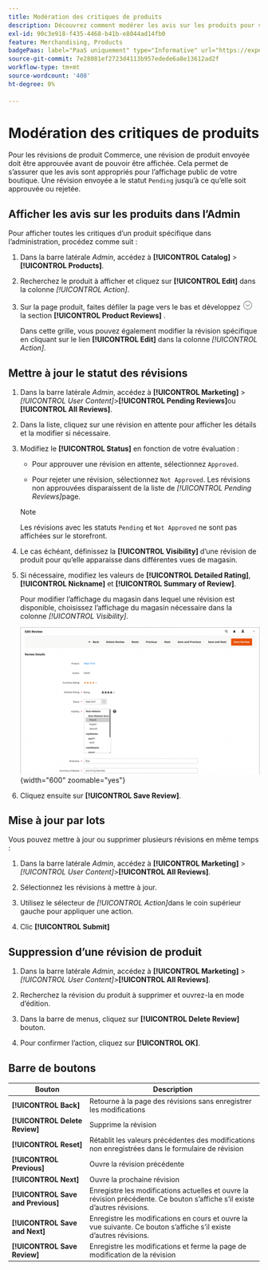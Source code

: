 ```yaml
---
title: Modération des critiques de produits
description: Découvrez comment modérer les avis sur les produits pour vous assurer que les avis soumis sont appropriés pour l'affichage public de votre boutique.
exl-id: 90c3e918-f435-4468-b41b-e8044ad14fb0
feature: Merchandising, Products
badgePaas: label="PaaS uniquement" type="Informative" url="https://experienceleague.adobe.com/fr/docs/commerce/user-guides/product-solutions" tooltip="S’applique uniquement aux projets Adobe Commerce on Cloud (infrastructure PaaS gérée par Adobe) et aux projets On-premise."
source-git-commit: 7e28081ef2723d4113b957edede6a8e13612ad2f
workflow-type: tm+mt
source-wordcount: '408'
ht-degree: 0%

---
```


# Modération des critiques de produits

Pour les révisions de produit Commerce, une révision de produit envoyée doit être approuvée avant de pouvoir être affichée. Cela permet de s’assurer que les avis sont appropriés pour l’affichage public de votre boutique. Une révision envoyée a le statut `Pending` jusqu’à ce qu’elle soit approuvée ou rejetée.

## Afficher les avis sur les produits dans l’Admin

Pour afficher toutes les critiques d’un produit spécifique dans l’administration, procédez comme suit :

1. Dans la barre latérale _Admin_, accédez à **[!UICONTROL Catalog]** > **[!UICONTROL Products]**.

1. Recherchez le produit à afficher et cliquez sur **[!UICONTROL Edit]** dans la colonne _[!UICONTROL Action]_.

1. Sur la page produit, faites défiler la page vers le bas et développez ![Sélecteur d’extension](../assets/icon-display-expand.png) la section **[!UICONTROL Product Reviews]** .

   Dans cette grille, vous pouvez également modifier la révision spécifique en cliquant sur le lien **[!UICONTROL Edit]** dans la colonne _[!UICONTROL Action]_.

## Mettre à jour le statut des révisions

1. Dans la barre latérale _Admin_, accédez à **[!UICONTROL Marketing]** > _[!UICONTROL User Content]_>**[!UICONTROL Pending Reviews]**&#x200B;ou **[!UICONTROL All Reviews]**.

1. Dans la liste, cliquez sur une révision en attente pour afficher les détails et la modifier si nécessaire.

1. Modifiez le **[!UICONTROL Status]** en fonction de votre évaluation :

   - Pour approuver une révision en attente, sélectionnez `Approved`.

   - Pour rejeter une révision, sélectionnez `Not Approved`. Les révisions non approuvées disparaissent de la liste de _[!UICONTROL Pending Reviews]_&#x200B;page.

   >[!NOTE]
   >
   >Les révisions avec les statuts `Pending` et `Not Approved` ne sont pas affichées sur le storefront.

1. Le cas échéant, définissez la **[!UICONTROL Visibility]** d’une révision de produit pour qu’elle apparaisse dans différentes vues de magasin.

1. Si nécessaire, modifiez les valeurs de **[!UICONTROL Detailed Rating]**, **[!UICONTROL Nickname]** et **[!UICONTROL Summary of Review]**.

   Pour modifier l’affichage du magasin dans lequel une révision est disponible, choisissez l’affichage du magasin nécessaire dans la colonne _[!UICONTROL Visibility]_.

   ![Modifier la page de révision](./assets/edit-review-page.png){width="600" zoomable="yes"}

1. Cliquez ensuite sur **[!UICONTROL Save Review]**.

## Mise à jour par lots

Vous pouvez mettre à jour ou supprimer plusieurs révisions en même temps :

1. Dans la barre latérale _Admin_, accédez à **[!UICONTROL Marketing]** > _[!UICONTROL User Content]_>**[!UICONTROL All Reviews]**.

1. Sélectionnez les révisions à mettre à jour.

1. Utilisez le sélecteur de _[!UICONTROL Action]_&#x200B;dans le coin supérieur gauche pour appliquer une action.

1. Clic **[!UICONTROL Submit]**

## Suppression d’une révision de produit

1. Dans la barre latérale _Admin_, accédez à **[!UICONTROL Marketing]** > _[!UICONTROL User Content]_>**[!UICONTROL All Reviews]**.

1. Recherchez la révision du produit à supprimer et ouvrez-la en mode d’édition.

1. Dans la barre de menus, cliquez sur **[!UICONTROL Delete Review]** bouton.

1. Pour confirmer l’action, cliquez sur **[!UICONTROL OK]**.

## Barre de boutons

| Bouton | Description |
|----------|--------------|
| **[!UICONTROL Back]** | Retourne à la page des révisions sans enregistrer les modifications |
| **[!UICONTROL Delete Review]** | Supprime la révision |
| **[!UICONTROL Reset]** | Rétablit les valeurs précédentes des modifications non enregistrées dans le formulaire de révision |
| **[!UICONTROL Previous]** | Ouvre la révision précédente |
| **[!UICONTROL Next]** | Ouvre la prochaine révision |
| **[!UICONTROL Save and Previous]** | Enregistre les modifications actuelles et ouvre la révision précédente. Ce bouton s’affiche s’il existe d’autres révisions. |
| **[!UICONTROL Save and Next]** | Enregistre les modifications en cours et ouvre la vue suivante. Ce bouton s’affiche s’il existe d’autres révisions. |
| **[!UICONTROL Save Review]** | Enregistre les modifications et ferme la page de modification de la révision |
